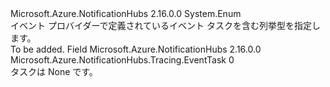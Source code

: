 <Type Name="EventTask" FullName="Microsoft.Azure.NotificationHubs.Tracing.EventTask">
  <TypeSignature Language="C#" Value="public enum EventTask" />
  <TypeSignature Language="ILAsm" Value=".class public auto ansi sealed EventTask extends System.Enum" />
  <TypeSignature Language="DocId" Value="T:Microsoft.Azure.NotificationHubs.Tracing.EventTask" />
  <TypeSignature Language="VB.NET" Value="Public Enum EventTask" />
  <TypeSignature Language="F#" Value="type EventTask = " />
  <AssemblyInfo>
    <AssemblyName>Microsoft.Azure.NotificationHubs</AssemblyName>
    <AssemblyVersion>2.16.0.0</AssemblyVersion>
  </AssemblyInfo>
  <Base>
    <BaseTypeName>System.Enum</BaseTypeName>
  </Base>
  <Docs>
    <summary>イベント プロバイダーで定義されているイベント タスクを含む列挙型を指定します。</summary>
    <remarks>To be added.</remarks>
  </Docs>
  <Members>
    <Member MemberName="None">
      <MemberSignature Language="C#" Value="None" />
      <MemberSignature Language="ILAsm" Value=".field public static literal valuetype Microsoft.Azure.NotificationHubs.Tracing.EventTask None = int32(0)" />
      <MemberSignature Language="DocId" Value="F:Microsoft.Azure.NotificationHubs.Tracing.EventTask.None" />
      <MemberSignature Language="VB.NET" Value="None" />
      <MemberSignature Language="F#" Value="None = 0" Usage="Microsoft.Azure.NotificationHubs.Tracing.EventTask.None" />
      <MemberType>Field</MemberType>
      <AssemblyInfo>
        <AssemblyName>Microsoft.Azure.NotificationHubs</AssemblyName>
        <AssemblyVersion>2.16.0.0</AssemblyVersion>
      </AssemblyInfo>
      <ReturnValue>
        <ReturnType>Microsoft.Azure.NotificationHubs.Tracing.EventTask</ReturnType>
      </ReturnValue>
      <MemberValue>0</MemberValue>
      <Docs>
        <summary>タスクは None です。</summary>
      </Docs>
    </Member>
  </Members>
</Type>